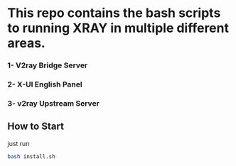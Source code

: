 # This repo contains the bash scripts to running XRAY in multiple different areas. 


### 1- V2ray Bridge Server 
### 2- X-UI English Panel
### 3- v2ray Upstream Server


## How to Start 

just run 

```bash 
bash install.sh
```
